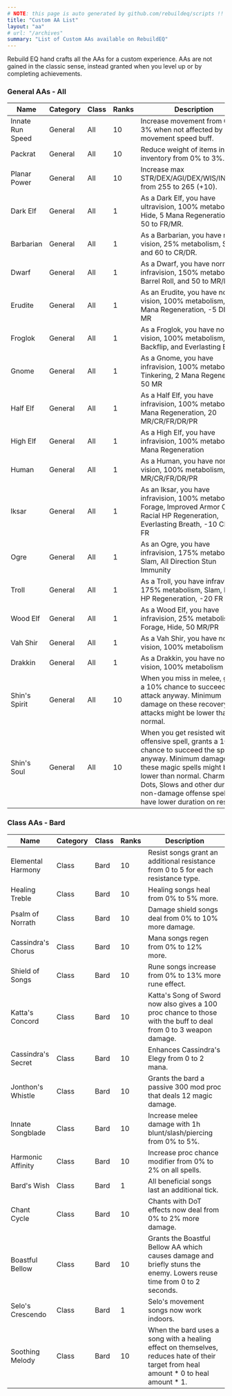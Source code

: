 ```yaml
---
# NOTE: this page is auto generated by github.com/rebuildeq/scripts !!
title: "Custom AA List"
layout: "aa"
# url: "/archives"
summary: "List of Custom AAs available on RebuildEQ"
---
```


Rebuild EQ hand crafts all the AAs for a custom experience. AAs are not gained in the classic sense, instead granted when you level up or by completing achievements.

### General AAs - All

Name|Category|Class|Ranks|Description
----|--------|-----|-----|-----------
Innate Run Speed|General|All|10|Increase movement from 0% to 3% when not affected by a movement speed buff.
Packrat|General|All|10|Reduce weight of items in your inventory from 0% to 3%.
Planar Power|General|All|10|Increase max STR/DEX/AGI/DEX/WIS/INT/CHA from 255 to 265 (+10).
Dark Elf|General|All|1|As a Dark Elf, you have ultravision, 100% metabolism, Hide, 5 Mana Regeneration, and 50 to FR/MR.
Barbarian|General|All|1|As a Barbarian, you have normal vision, 25% metabolism, Slam, and 60 to CR/DR.
Dwarf|General|All|1|As a Dwarf, you have normal infravision, 150% metabolism, Barrel Roll, and 50 to MR/PR.
Erudite|General|All|1|As an Erudite, you have normal vision, 100% metabolism, 5 Mana Regeneration, -5 DR, 25 MR
Froglok|General|All|1|As a Froglok, you have normal vision, 100% metabolism, Backflip, and Everlasting Breath
Gnome|General|All|1|As a Gnome, you have infravision, 100% metabolism, Tinkering, 2 Mana Regeneration, 50 MR
Half Elf|General|All|1|As a Half Elf, you have infravision, 100% metabolism, 2 Mana Regeneration, 20 MR/CR/FR/DR/PR
High Elf|General|All|1|As a High Elf, you have infravision, 100% metabolism, 6 Mana Regeneration
Human|General|All|1|As a Human, you have normal vision, 100% metabolism, 25 MR/CR/FR/DR/PR
Iksar|General|All|1|As an Iksar, you have infravision, 100% metabolism, Forage, Improved Armor Class, Racial HP Regeneration, Everlasting Breath, -10 CR, 30 FR
Ogre|General|All|1|As an Ogre, you have infravision, 175% metabolism, Slam, All Direction Stun Immunity
Troll|General|All|1|As a Troll, you have infravision, 175% metabolism, Slam, Racial HP Regeneration, -20 FR
Wood Elf|General|All|1|As a Wood Elf, you have infravision, 25% metabolism, Forage, Hide, 50 MR/PR
Vah Shir|General|All|1|As a Vah Shir, you have normal vision, 100% metabolism
Drakkin|General|All|1|As a Drakkin, you have normal vision, 100% metabolism
Shin's Spirit|General|All|10|When you miss in melee, grants a 10% chance to succeed the attack anyway. Minimum damage on these recovery attacks might be lower than normal.
Shin's Soul|General|All|10|When you get resisted with an offensive spell, grants a 10% chance to succeed the spell anyway. Minimum damage on these magic spells might be lower than normal. Charms, Dots, Slows and other duration non-damage offense spells may have lower duration on resist.


### Class AAs - Bard

Name|Category|Class|Ranks|Description
----|--------|-----|-----|-----------
Elemental Harmony|Class|Bard|10|Resist songs grant an additional resistance from 0 to 5 for each resistance type.
Healing Treble|Class|Bard|10|Healing songs heal from 0% to 5% more.
Psalm of Norrath|Class|Bard|10|Damage shield songs deal from 0% to 10% more damage.
Cassindra's Chorus|Class|Bard|10|Mana songs regen from 0% to 12% more.
Shield of Songs|Class|Bard|10|Rune songs increase from 0% to 13% more rune effect.
Katta's Concord|Class|Bard|10|Katta's Song of Sword now also gives a 100 proc chance to those with the buff to deal from 0 to 3 weapon damage.
Cassindra's Secret|Class|Bard|10|Enhances Cassindra\'s Elegy from 0 to 2 mana.
Jonthon's Whistle|Class|Bard|10|Grants the bard a passive 300 mod proc that deals 12 magic damage.
Innate Songblade|Class|Bard|10|Increase melee damage with 1h blunt/slash/piercing from 0% to 5%.
Harmonic Affinity|Class|Bard|10|Increase proc chance modifier from 0% to 2% on all spells.
Bard's Wish|Class|Bard|1|All beneficial songs last an additional tick.
Chant Cycle|Class|Bard|10|Chants with DoT effects now deal from 0% to 2% more damage.
Boastful Bellow|Class|Bard|10|Grants the Boastful Bellow AA which causes damage and briefly stuns the enemy. Lowers reuse time from 0 to 2 seconds.
Selo's Crescendo|Class|Bard|1|Selo's movement songs now work indoors.
Soothing Melody|Class|Bard|10|When the bard uses a song with a healing effect on themselves, reduces hate of their target from heal amount * 0 to heal amount * 1.
